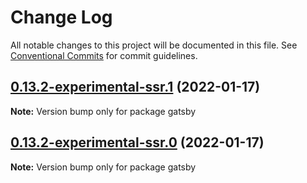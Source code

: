 # Change Log

All notable changes to this project will be documented in this file.
See [Conventional Commits](https://conventionalcommits.org) for commit guidelines.

## [0.13.2-experimental-ssr.1](https://github.com/codesandbox/sandpack/compare/v0.13.2-experimental-ssr.0...v0.13.2-experimental-ssr.1) (2022-01-17)

**Note:** Version bump only for package gatsby





## [0.13.2-experimental-ssr.0](https://github.com/codesandbox/sandpack/compare/v0.10.13-experimental.0...v0.13.2-experimental-ssr.0) (2022-01-17)

**Note:** Version bump only for package gatsby
